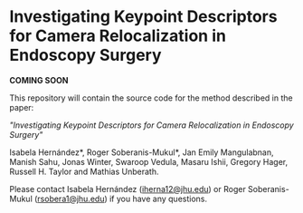 # Investigating Keypoint Descriptors for Camera Relocalization in Endoscopy Surgery

**COMING SOON**

This repository will contain the source code for the method described in the paper:

*"Investigating Keypoint Descriptors for Camera Relocalization in Endoscopy Surgery"*

Isabela Hernández*, Roger Soberanis-Mukul*, Jan Emily
Mangulabnan, Manish Sahu, Jonas Winter, Swaroop
Vedula, Masaru Ishii, Gregory Hager, Russell H. Taylor and Mathias Unberath.

Please contact Isabela Hernández (iherna12@jhu.edu) or Roger Soberanis-Mukul (rsobera1@jhu.edu) if you have any questions.
